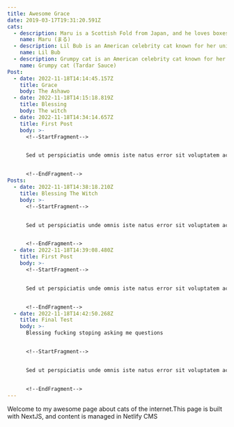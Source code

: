 ```yaml
---
title: Awesome Grace
date: 2019-03-17T19:31:20.591Z
cats:
  - description: Maru is a Scottish Fold from Japan, and he loves boxes.
    name: Maru (まる)
  - description: Lil Bub is an American celebrity cat known for her unique appearance.
    name: Lil Bub
  - description: Grumpy cat is an American celebrity cat known for her grumpy appearance.
    name: Grumpy cat (Tardar Sauce)
Post:
  - date: 2022-11-18T14:14:45.157Z
    title: Grace
    body: T﻿he Ashawo
  - date: 2022-11-18T14:15:18.819Z
    title: Blessing
    body: T﻿he witch
  - date: 2022-11-18T14:34:14.657Z
    title: First Post
    body: >-
      <!--StartFragment-->


      Sed ut perspiciatis unde omnis iste natus error sit voluptatem accusantium doloremque laudantium, totam rem aperiam, eaque ipsa quae ab illo inventore veritatis et quasi architecto beatae vitae dicta sunt explicabo. Nemo enim ipsam voluptatem quia voluptas sit aspernatur aut odit aut fugit, sed quia consequuntur magni dolores eos qui ratione voluptatem sequi nesciunt. Neque porro quisquam est, qui dolorem ipsum quia dolor sit amet,


      <!--EndFragment-->
Posts:
  - date: 2022-11-18T14:38:18.210Z
    title: Blessing The Witch
    body: >-
      <!--StartFragment-->


      Sed ut perspiciatis unde omnis iste natus error sit voluptatem accusantium doloremque laudantium, totam rem aperiam, eaque ipsa quae ab illo inventore veritatis et quasi architecto beatae vitae dicta sunt explicabo. Nemo enim ipsam voluptatem quia voluptas sit aspernatur aut odit aut fugit, sed quia consequuntur magni dolores eos qui ratione voluptatem sequi nesciunt. Neque porro quisquam est, qui dolorem ipsum quia dolor sit amet,


      <!--EndFragment-->
  - date: 2022-11-18T14:39:08.480Z
    title: First Post
    body: >-
      <!--StartFragment-->


      Sed ut perspiciatis unde omnis iste natus error sit voluptatem accusantium doloremque laudantium, totam rem aperiam, eaque ipsa quae ab illo inventore veritatis et quasi architecto beatae vitae dicta sunt explicabo. Nemo enim ipsam voluptatem quia voluptas sit aspernatur aut odit aut fugit, sed quia consequuntur magni dolores eos qui ratione voluptatem sequi nesciunt. Neque porro quisquam est, qui dolorem ipsum quia dolor sit amet,


      <!--EndFragment-->
  - date: 2022-11-18T14:42:50.268Z
    title: Final Test
    body: >-
      B﻿lessing fucking stoping asking me questions


      <!--StartFragment-->


      Sed ut perspiciatis unde omnis iste natus error sit voluptatem accusantium doloremque laudantium, totam rem aperiam, eaque ipsa quae ab illo inventore veritatis et quasi architecto beatae vitae dicta sunt explicabo. Nemo enim ipsam voluptatem quia voluptas sit aspernatur aut odit aut fugit, sed quia consequuntur magni dolores eos qui ratione voluptatem sequi nesciunt. Neque porro quisquam est, qui dolorem ipsum quia dolor sit amet,


      <!--EndFragment-->
---
```

Welcome to my awesome page about cats of the internet.This page is built with NextJS, and content is managed in Netlify CMS